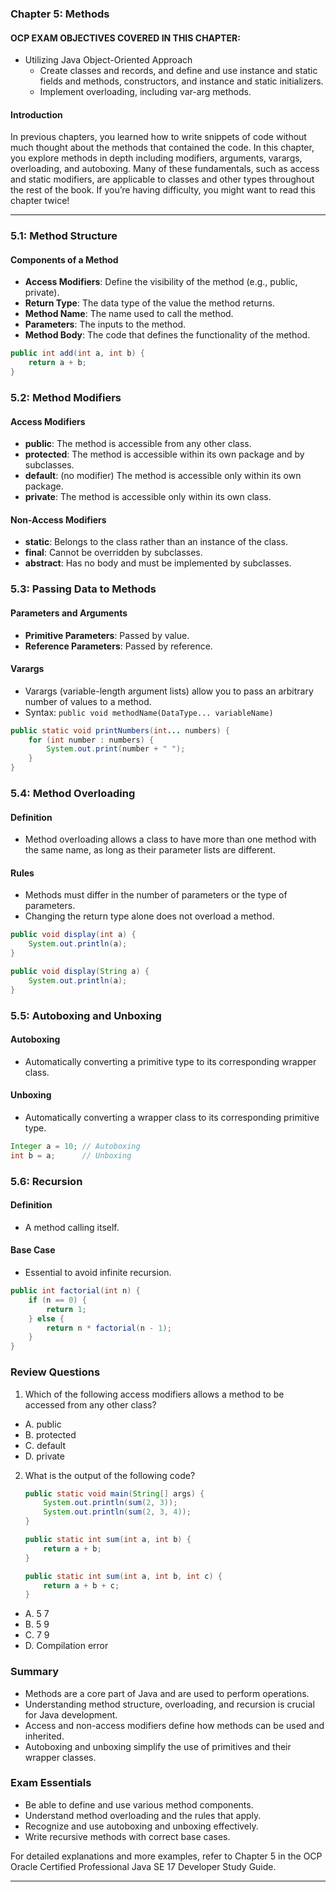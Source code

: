 ### Chapter 5: Methods

#### OCP EXAM OBJECTIVES COVERED IN THIS CHAPTER:
- Utilizing Java Object-Oriented Approach
  - Create classes and records, and define and use instance and static fields and methods, constructors, and instance and static initializers.
  - Implement overloading, including var-arg methods.

#### Introduction

In previous chapters, you learned how to write snippets of code without much thought about the methods that contained the code. In this chapter, you explore methods in depth including modifiers, arguments, varargs, overloading, and autoboxing. Many of these fundamentals, such as access and static modifiers, are applicable to classes and other types throughout the rest of the book. If you’re having difficulty, you might want to read this chapter twice!

---

### 5.1: Method Structure

#### Components of a Method
- **Access Modifiers**: Define the visibility of the method (e.g., public, private).
- **Return Type**: The data type of the value the method returns.
- **Method Name**: The name used to call the method.
- **Parameters**: The inputs to the method.
- **Method Body**: The code that defines the functionality of the method.

```java
public int add(int a, int b) {
    return a + b;
}
```

### 5.2: Method Modifiers

#### Access Modifiers
- **public**: The method is accessible from any other class.
- **protected**: The method is accessible within its own package and by subclasses.
- **default**: (no modifier) The method is accessible only within its own package.
- **private**: The method is accessible only within its own class.

#### Non-Access Modifiers
- **static**: Belongs to the class rather than an instance of the class.
- **final**: Cannot be overridden by subclasses.
- **abstract**: Has no body and must be implemented by subclasses.

### 5.3: Passing Data to Methods

#### Parameters and Arguments
- **Primitive Parameters**: Passed by value.
- **Reference Parameters**: Passed by reference.

#### Varargs
- Varargs (variable-length argument lists) allow you to pass an arbitrary number of values to a method.
- Syntax: `public void methodName(DataType... variableName)`

```java
public static void printNumbers(int... numbers) {
    for (int number : numbers) {
        System.out.print(number + " ");
    }
}
```

### 5.4: Method Overloading

#### Definition
- Method overloading allows a class to have more than one method with the same name, as long as their parameter lists are different.

#### Rules
- Methods must differ in the number of parameters or the type of parameters.
- Changing the return type alone does not overload a method.

```java
public void display(int a) {
    System.out.println(a);
}

public void display(String a) {
    System.out.println(a);
}
```

### 5.5: Autoboxing and Unboxing

#### Autoboxing
- Automatically converting a primitive type to its corresponding wrapper class.

#### Unboxing
- Automatically converting a wrapper class to its corresponding primitive type.

```java
Integer a = 10; // Autoboxing
int b = a;      // Unboxing
```

### 5.6: Recursion

#### Definition
- A method calling itself.

#### Base Case
- Essential to avoid infinite recursion.

```java
public int factorial(int n) {
    if (n == 0) {
        return 1;
    } else {
        return n * factorial(n - 1);
    }
}
```

### Review Questions

1. Which of the following access modifiers allows a method to be accessed from any other class?
  - A. public
  - B. protected
  - C. default
  - D. private

2. What is the output of the following code?
   ```java
   public static void main(String[] args) {
       System.out.println(sum(2, 3));
       System.out.println(sum(2, 3, 4));
   }

   public static int sum(int a, int b) {
       return a + b;
   }

   public static int sum(int a, int b, int c) {
       return a + b + c;
   }
   ```
  - A. 5 7
  - B. 5 9
  - C. 7 9
  - D. Compilation error

### Summary

- Methods are a core part of Java and are used to perform operations.
- Understanding method structure, overloading, and recursion is crucial for Java development.
- Access and non-access modifiers define how methods can be used and inherited.
- Autoboxing and unboxing simplify the use of primitives and their wrapper classes.

### Exam Essentials

- Be able to define and use various method components.
- Understand method overloading and the rules that apply.
- Recognize and use autoboxing and unboxing effectively.
- Write recursive methods with correct base cases.

For detailed explanations and more examples, refer to Chapter 5 in the OCP Oracle Certified Professional Java SE 17 Developer Study Guide.

---

